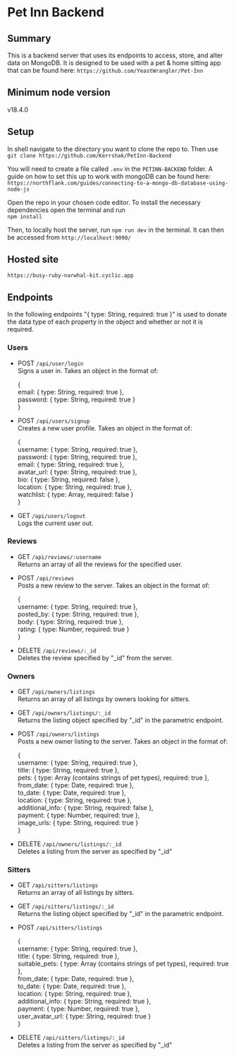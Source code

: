 # Pet Inn Backend

## Summary

This is a backend server that uses its endpoints to access, store, and alter data on MongoDB. It is designed to be used with a pet & home sitting app that can be found here: `https://github.com/YeastWrangler/Pet-Inn`

## Minimum node version

v18.4.0

## Setup

In shell navigate to the directory you want to clone the repo to. Then use  
`git clone https://github.com/Kerrshak/PetInn-Backend`

You will need to create a file called `.env` in the `PETINN-BACKEND` folder. A guide on how to set this up to work with mongoDB can be found here: `https://northflank.com/guides/connecting-to-a-mongo-db-database-using-node-js`

Open the repo in your chosen code editor. To install the necessary dependencies open the terminal and run  
`npm install`

Then, to locally host the server, run `npm run dev` in the terminal. It can then be accessed from `http://localhost:9090/`

## Hosted site

`https://busy-ruby-narwhal-kit.cyclic.app`

## Endpoints

In the following endpoints "{ type: String, required: true }" is used to donate the data type of each property in the object and whether or not it is required.

### Users

- POST `/api/user/login`  
  Signs a user in. Takes an object in the format of:

  {  
   email: { type: String, required: true },  
   password: { type: String, required: true }  
   }

- POST `/api/users/signup`  
  Creates a new user profile. Takes an object in the format of:

  {  
  username: { type: String, required: true },  
  password: { type: String, required: true },  
  email: { type: String, required: true },  
  avatar_url: { type: String, required: true },  
  bio: { type: String, required: false },  
  location: { type: String, required: true },  
  watchlist: { type: Array, required: false }  
  }

- GET `/api/users/logout`  
  Logs the current user out.

### Reviews

- GET `/api/reviews/:username`  
  Returns an array of all the reviews for the specified user.

- POST `/api/reviews`  
  Posts a new review to the server. Takes an object in the format of:

  {  
  username: { type: String, required: true },  
  posted_by: { type: String, required: true },  
  body: { type: String, required: true },  
  rating: { type: Number, required: true }  
   }

- DELETE `/api/reviews/:_id`  
  Deletes the review specified by "\_id" from the server.

### Owners

- GET `/api/owners/listings`  
   Returns an array of all listings by owners looking for sitters.

- GET `/api/owners/listings/:_id`  
   Returns the listing object specified by "\_id" in the parametric endpoint.

- POST `/api/owners/listings`  
  Posts a new owner listing to the server. Takes an object in the format of:

  {  
  username: { type: String, required: true },  
  title: { type: String, required: true },  
  pets: { type: Array (contains strings of pet types), required: true },  
  from_date: { type: Date, required: true },  
  to_date: { type: Date, required: true },  
  location: { type: String, required: true },  
  additional_info: { type: String, required: false },  
  payment: { type: Number, required: true },  
  image_urls: { type: String, required: true }  
  }

- DELETE `/api/owners/listings/:_id`  
  Deletes a listing from the server as specified by "\_id"

### Sitters

- GET `/api/sitters/listings`  
   Returns an array of all listings by sitters.

- GET `/api/sitters/listings/:_id`  
  Returns the listing object specified by "\_id" in the parametric endpoint.

- POST `/api/sitters/listings`

  {  
  username: { type: String, required: true },  
  title: { type: String, required: true },  
  suitable_pets: { type: Array (contains strings of pet types), required: true },  
  from_date: { type: Date, required: true },  
  to_date: { type: Date, required: true },  
  location: { type: String, required: true },  
  additional_info: { type: String, required: true },  
  payment: { type: Number, required: true },  
  user_avatar_url: { type: String, required: true }  
  }

- DELETE `/api/sitters/listings/:_id`  
  Deletes a listing from the server as specified by "\_id"
